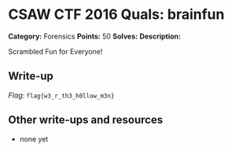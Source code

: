 # CSAW CTF 2016 Quals: brainfun

**Category:** Forensics
**Points:** 50
**Solves:**
**Description:**

Scrambled Fun for Everyone! 

## Write-up

*Flag*: `flag{w3_r_th3_h0llow_m3n}`


## Other write-ups and resources

* none yet
